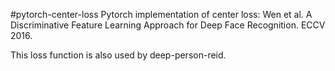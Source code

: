 #pytorch-center-loss
Pytorch implementation of center loss: Wen et al. A Discriminative Feature Learning Approach for Deep Face Recognition. ECCV 2016.

This loss function is also used by deep-person-reid.
